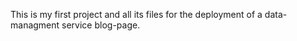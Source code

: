 This is my first project and all its files for the deployment of a data-managment service blog-page. 
